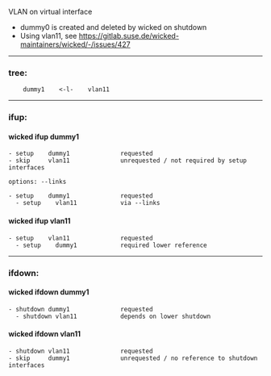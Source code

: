 VLAN on virtual interface

- dummy0 is created and deleted by wicked on shutdown
- Using vlan11, see https://gitlab.suse.de/wicked-maintainers/wicked/-/issues/427

---

### tree:
```
    dummy1    <-l-    vlan11
```

---

### ifup:

#### wicked ifup dummy1

    - setup    dummy1              requested
    - skip     vlan11              unrequested / not required by setup interfaces

    options: --links

    - setup    dummy1              requested
      - setup    vlan11            via --links

#### wicked ifup vlan11

    - setup    vlan11              requested
      - setup    dummy1            required lower reference

---

### ifdown:

#### wicked ifdown dummy1

    - shutdown dummy1              requested
      - shutdown vlan11            depends on lower shutdown

#### wicked ifdown vlan11

    - shutdown vlan11              requested
    - skip     dummy1              unrequested / no reference to shutdown interfaces

